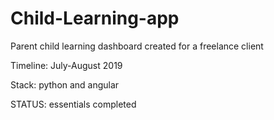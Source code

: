 # Child-Learning-app
Parent child learning dashboard created for a freelance client

Timeline: July-August 2019

Stack: python and angular

STATUS: essentials completed
